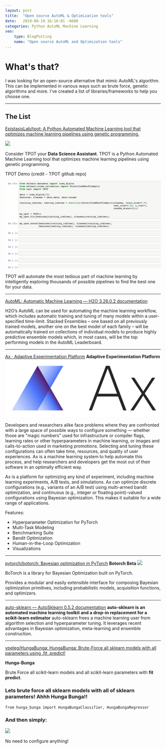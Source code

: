 ```yaml
---
layout: post
title:  "Open source AutoML & Optimization tools"
date:   2019-08-19 16:16:01 -0600
categories: Python AutoML Machine Learning
seo:
    type: BlogPosting
    name: "Open source AutoML and Optimization tools"
---
```



# What's that?

I was looking for an open-source alternative that mimic AutoML's algorithm.
This can be implemented in various ways such as brute force, genetic algorithms and more.
I've created a list of libraries/frameworks to help you choose one. 


*****


## The List

[EpistasisLab/tpot: A Python Automated Machine Learning tool that optimizes machine learning pipelines using genetic programming.](https://github.com/EpistasisLab/tpot)

![](https://raw.githubusercontent.com/EpistasisLab/tpot/master/images/tpot-logo.jpg)

Consider TPOT your **Data Science Assistant**. TPOT is a Python Automated Machine Learning tool that optimizes machine learning pipelines using genetic programming.

TPOT Demo (credit - TPOT github repo)

![](https://github.com/EpistasisLab/tpot/raw/master/images/tpot-demo.gif)

TPOT will automate the most tedious part of machine learning by intelligently exploring thousands of possible pipelines to find the best one for your data.

*****

[AutoML: Automatic Machine Learning — H2O 3.26.0.2 documentation](http://docs.h2o.ai/h2o/latest-stable/h2o-docs/automl.html?highlight=automl)

H2O’s AutoML can be used for automating the machine learning workflow, which includes automatic training and tuning of many models within a user-specified time-limit. Stacked Ensembles – one based on all previously trained models, another one on the best model of each family – will be automatically trained on collections of individual models to produce highly predictive ensemble models which, in most cases, will be the top performing models in the AutoML Leaderboard.

*****

[Ax · Adaptive Experimentation Platform](https://github.com/facebook/Ax)
**Adaptive Experimentation Platform**
![AX Logo](https://github.com/facebook/Ax/raw/master/website/static/img/ax_logo_lockup.svg?sanitize=true)

Developers and researchers alike face problems where they are confronted with a large space of possible ways to configure something –– whether those are "magic numbers" used for infrastructure or compiler flags, learning rates or other hyperparameters in machine learning, or images and calls-to-action used in marketing promotions. Selecting and tuning these configurations can often take time, resources, and quality of user experiences. Ax is a machine learning system to help automate this process, and help researchers and developers get the most out of their software in an optimally efficient way.

Ax is a platform for optimizing any kind of experiment, including machine learning experiments, A/B tests, and simulations. Ax can optimize discrete configurations (e.g., variants of an A/B test) using multi-armed bandit optimization, and continuous (e.g., integer or floating point)-valued configurations using Bayesian optimization. This makes it suitable for a wide range of applications.

Features:
- Hyperparameter Optimization for PyTorch
- Multi-Task Modeling
- Benchmarking Suite
- Bandit Optimization
- Human-in-the-Loop Optimization
- Visualizations

*****

[pytorch/botorch: Bayesian optimization in PyTorch](https://github.com/pytorch/botorch)
**Botorch Beta**
![](https://github.com/pytorch/botorch/raw/master/botorch_logo_lockup.svg?sanitize=true)

BoTorch is a library for Bayesian Optimization built on PyTorch.

Provides a modular and easily extensible interface for composing Bayesian optimization primitives, including probabilistic models, acquisition functions, and optimizers.

*****

[auto-sklearn — AutoSklearn 0.5.2 documentation](https://automl.github.io/auto-sklearn/master/)
**auto-sklearn is an automated machine learning toolkit and a drop-in replacement for a scikit-learn estimator**
auto-sklearn frees a machine learning user from algorithm selection and hyperparameter tuning. It leverages recent advantages in Bayesian optimization, meta-learning and ensemble construction. 

*****

[ypeleg/HungaBunga: HungaBunga: Brute-Force all sklearn models with all parameters using .fit .predict!](https://github.com/ypeleg/HungaBunga)

**Hunga-Bunga**

Brute Force all scikit-learn models and all scikit-learn parameters with **fit** **predict**.

### Lets brute force all sklearn models with all of sklearn parameters! Ahhh Hunga Bunga!!

    from hunga_bunga import HungaBungaClassifier, HungaBungaRegressor

### And then simply:

![](https://github.com/ypeleg/HungaBunga/raw/master/HungaBunga.png?raw=true)

No need to configure anything!

